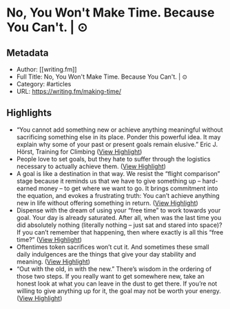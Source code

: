 # No, You Won't Make Time. Because You Can't. | ⊙

## Metadata
- Author: [[writing.fm]]
- Full Title: No, You Won't Make Time. Because You Can't. | ⊙
- Category: #articles
- URL: https://writing.fm/making-time/

## Highlights
- “You cannot add something new or achieve anything meaningful without sacrificing something else in its place. Ponder this powerful idea. It may explain why some of your past or present goals remain elusive.”
  Eric J. Hörst, Training for Climbing ([View Highlight](https://instapaper.com/read/1511503240/19728698))
- People love to set goals, but they hate to suffer through the logistics necessary to actually achieve them. ([View Highlight](https://instapaper.com/read/1511503240/19728699))
- A goal is like a destination in that way. We resist the “flight comparison” stage because it reminds us that we have to give something up – hard-earned money – to get where we want to go. It brings commitment into the equation, and evokes a frustrating truth: You can’t achieve anything new in life without offering something in return. ([View Highlight](https://instapaper.com/read/1511503240/19728702))
- Dispense with the dream of using your “free time” to work towards your goal. Your day is already saturated. After all, when was the last time you did absolutely nothing (literally nothing – just sat and stared into space)? If you can’t remember that happening, then where exactly is all this “free time?” ([View Highlight](https://instapaper.com/read/1511503240/19728704))
- Oftentimes token sacrifices won’t cut it. And sometimes these small daily indulgences are the things that give your day stability and meaning. ([View Highlight](https://instapaper.com/read/1511503240/19728707))
- “Out with the old, in with the new.” There’s wisdom in the ordering of those two steps. If you really want to get somewhere new, take an honest look at what you can leave in the dust to get there. If you’re not willing to give anything up for it, the goal may not be worth your energy. ([View Highlight](https://instapaper.com/read/1511503240/19728709))

